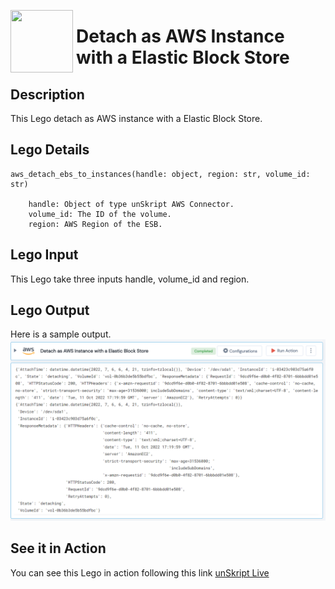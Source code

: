 [<img align="left" src="https://unskript.com/assets/favicon.png" width="100" height="100" style="padding-right: 5px">](https://unskript.com/assets/favicon.png) 
<h1>Detach as AWS Instance with a Elastic Block Store </h1>

## Description
This Lego detach as AWS instance with a Elastic Block Store.


## Lego Details

    aws_detach_ebs_to_instances(handle: object, region: str, volume_id: str)

        handle: Object of type unSkript AWS Connector.
        volume_id: The ID of the volume.
        region: AWS Region of the ESB.

## Lego Input

This Lego take three inputs handle, volume_id and region.

## Lego Output
Here is a sample output.
<img src="./1.png">

## See it in Action

You can see this Lego in action following this link [unSkript Live](https://us.app.unskript.io)